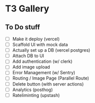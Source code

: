 # T3 Gallery

## To Do stuff

- [ ] Make it deploy (vercel)
- [ ] Scaffold UI with mock data
- [ ] Actually set up a DB (vercel postgres)
- [ ] Attach DB to UI
- [ ] Add authentication (w/ clerk)
- [ ] Add image upload
- [ ] Error Management (w/ Sentry)
- [ ] Routing / Image Page (Parallel Route)
- [ ] Delete button (with server actions)
- [ ] Analytics (posthog)
- [ ] Rateliminting (upstash)
